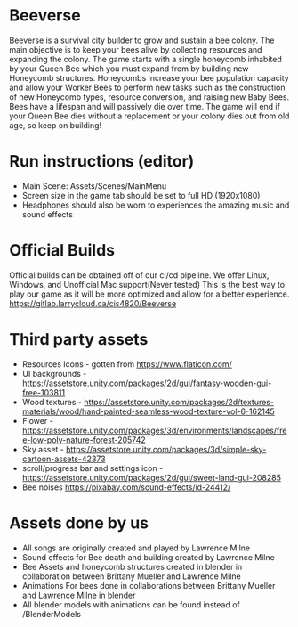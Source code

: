 # Beeverse

Beeverse is a survival city builder to grow and sustain a bee colony.  The main objective is to keep your bees alive by collecting resources and expanding the colony.  The game starts with a single honeycomb inhabited by your Queen Bee which you must expand from by building new Honeycomb structures.  Honeycombs increase your bee population capacity and allow your Worker Bees to perform new tasks such as the construction of new Honeycomb types, resource conversion, and raising new Baby Bees.  Bees have a lifespan and will passively die over time.  The game will end if your Queen Bee dies without a replacement or your colony dies out from old age, so keep on building! 

# Run instructions (editor)
- Main Scene: Assets/Scenes/MainMenu
- Screen size in the game tab should be set to full HD (1920x1080)
- Headphones should also be worn to experiences the amazing music and sound effects


# Official Builds
Official builds can be obtained off of our ci/cd pipeline. We offer Linux, Windows, and Unofficial Mac support(Never tested) This is the best way to play our game as it will be more optimized and allow for a better experience.
https://gitlab.larrycloud.ca/cis4820/Beeverse


# Third party assets

- Resources Icons - gotten from https://www.flaticon.com/
- UI backgrounds - https://assetstore.unity.com/packages/2d/gui/fantasy-wooden-gui-free-103811
- Wood textures - https://assetstore.unity.com/packages/2d/textures-materials/wood/hand-painted-seamless-wood-texture-vol-6-162145
- Flower - https://assetstore.unity.com/packages/3d/environments/landscapes/free-low-poly-nature-forest-205742
- Sky asset - https://assetstore.unity.com/packages/3d/simple-sky-cartoon-assets-42373
- scroll/progress bar and settings icon - https://assetstore.unity.com/packages/2d/gui/sweet-land-gui-208285
- Bee noises https://pixabay.com/sound-effects/id-24412/

# Assets done by us
- All songs are originally created and played by Lawrence Milne
- Sound effects for Bee death and building created by Lawrence Milne
- Bee Assets and honeycomb structures created in blender in collaboration between Brittany Mueller and Lawrence Milne
- Animations For bees done in collaborations between Brittany Mueller and Lawrence Milne in blender
- All blender models with animations can be found instead of /BlenderModels 
